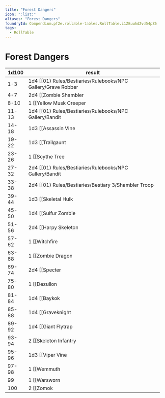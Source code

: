 ```yaml
---
title: "Forest Dangers"
icon: ":list:"
aliases: "Forest Dangers"
foundryId: Compendium.pf2e.rollable-tables.RollTable.i1ZBuuhd2vd54pZ5
tags:
  - RollTable
---
```


# Forest Dangers
| 1d100 | result |
|------|--------|
| 1-3 | 1d4 [[01) Rules/Bestiaries/Rulebooks/NPC Gallery/Grave Robber|Grave Robbers]] (Moderate 1) |
| 4-7 | 2d4 [[Zombie Shambler|Zombie Shamblers]] (Moderate 1) |
| 8-10 | 1 [[Yellow Musk Creeper|Yellow Musk Creeper]] and 1d6 [[Yellow Musk Thrall|Thralls]] (Moderate 2) |
| 11-13 | 1d4 [[01) Rules/Bestiaries/Rulebooks/NPC Gallery/Bandit|Bandits]] (Moderate 2) |
| 14-18 | 1d3 [[Assassin Vine|Assassin Vines]] (Moderate 3) |
| 19-22 | 1d3 [[Trailgaunt|Trailgaunts]] (Moderate 3) |
| 23-26 | 1 [[Scythe Tree|Scythe Tree]] (Moderate 4) |
| 27-32 | 2d4 [[01) Rules/Bestiaries/Rulebooks/NPC Gallery/Bandit|Bandits]] (Moderate 4) |
| 33-38 | 2d4 [[01) Rules/Bestiaries/Bestiary 3/Shambler Troop|Shambler Troops]] (Moderate 5) |
| 39-44 | 1d3 [[Skeletal Hulk|Skeletal Hulks]] (Moderate 5) |
| 45-50 | 1d4 [[Sulfur Zombie|Sulfur Zombies]] (Moderate 6) |
| 51-56 | 2d4 [[Harpy Skeleton|Harpy Skeletons]] (Moderate 6) |
| 57-62 | 1 [[Witchfire|Witchfire]] (Moderate 7) |
| 63-68 | 1 [[Zombie Dragon|Zombie Dragon]] (Moderate 7) |
| 69-74 | 2d4 [[Specter|Specters]] (Moderate 8) |
| 75-80 | 1 [[Dezullon|Dezullon]] (Moderate 8) |
| 81-84 | 1d4 [[Baykok|Baykoks]] (Moderate 9) |
| 85-88 | 1d4 [[Graveknight|Graveknights]] (Moderate 9) |
| 89-92 | 1d4 [[Giant Flytrap|Giant Flytraps]] (Moderate 10) |
| 93-94 | 2 [[Skeleton Infantry|Skeleton Infantries]] (Moderate 11) |
| 95-96 | 1d3 [[Viper Vine|Viper Vines]] (Moderate 12) |
| 97-98 | 1 [[Wemmuth|Wemmuth]] (Moderate 13) |
| 99 | 1 [[Warsworn|Warsworn]] (Moderate 14) |
| 100 | 2 [[Zomok|Zomoks]] (Moderate 15) |
